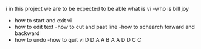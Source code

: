 i in this project we are to be expected to be able 
  what is vi
  -who is bill joy
  - how to start and exit vi
  - how to edit text 
  -how to cut and past line
  -how to schearch forward and backward
  - how to undo
  -how to quit vi
D
D
A
A
B
A
A
D
D
C
C

